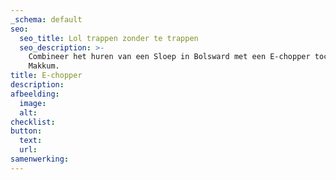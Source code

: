 ```yaml
---
_schema: default
seo:
  seo_title: Lol trappen zonder te trappen
  seo_description: >-
    Combineer het huren van een Sloep in Bolsward met een E-chopper tocht in
    Makkum.
title: E-chopper
description:
afbeelding:
  image:
  alt:
checklist:
button:
  text:
  url:
samenwerking:
---
```


